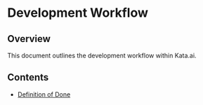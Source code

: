 # Development Workflow

## Overview

This document outlines the development workflow within Kata.ai.

## Contents

- [Definition of Done](./definition-of-done-per-phase.md)
